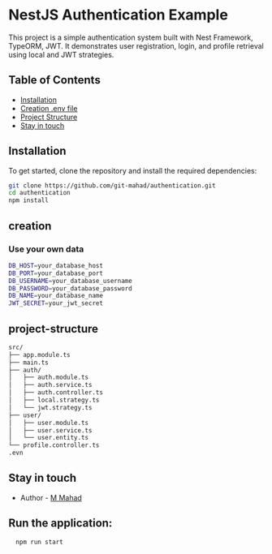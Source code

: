 # NestJS Authentication Example

This project is a simple authentication system built with Nest Framework, TypeORM, JWT. It demonstrates user registration, login, and profile retrieval using local and JWT strategies.

## Table of Contents

- [Installation](#installation)
- [Creation .env file](#creation)
- [Project Structure](#project-structure)
- [Stay in touch](#Stay-in-touch)

## Installation

To get started, clone the repository and install the required dependencies:

```bash
git clone https://github.com/git-mahad/authentication.git
cd authentication
npm install
```
## creation
### Use your own data
``` bash
DB_HOST=your_database_host
DB_PORT=your_database_port
DB_USERNAME=your_database_username
DB_PASSWORD=your_database_password
DB_NAME=your_database_name
JWT_SECRET=your_jwt_secret
```
## project-structure
```bash
src/
├── app.module.ts
├── main.ts
├── auth/
│   ├── auth.module.ts
│   ├── auth.service.ts
│   ├── auth.controller.ts
│   ├── local.strategy.ts
│   └── jwt.strategy.ts
├── user/
│   ├── user.module.ts
│   ├── user.service.ts
│   └── user.entity.ts
└── profile.controller.ts
.evn
```
## Stay in touch

- Author - [M Mahad](https://www.linkedin.com/in/mahad-dev)
## Run the application:
```bash
  npm run start
```